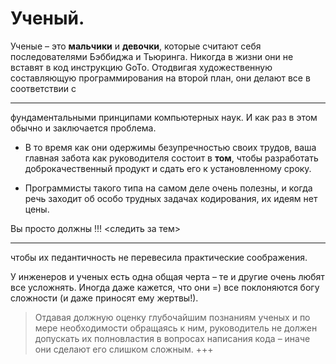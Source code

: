 # Ученый.

Ученые – это **мальчики** и **девочки**, которые считают себя последователями Бэббиджа и Тьюринга.
Никогда в жизни они не вставят в код инструкцию GoTo.
Отодвигая художественную составляющую программирования на второй план,
они делают все в соответствии с
***
фундаментальными принципами компьютерных наук.
И как раз в этом обычно и заключается проблема.

- В то время как они одержимы безупречностью своих трудов,
ваша главная забота как руководителя состоит в **том**,
чтобы разработать доброкачественный продукт и сдать его к установленному сроку.

- Программисты такого типа на самом деле очень полезны,
и когда речь заходит об особо трудных задачах кодирования, их идеям нет цены.

Вы просто должны !!! <следить за тем>
***
чтобы их педантичность не перевесила практические соображения.

У инженеров и ученых есть одна общая черта – те и другие очень любят все усложнять.
Иногда даже кажется, что они =) все поклоняются богу сложности (и даже приносят ему жертвы!).

> Отдавая должную оценку глубочайшим познаниям ученых и по мере необходимости обращаясь к ним, руководитель не должен допускать их полновластия в вопросах написания кода – иначе они сделают его слишком сложным.
+++ 